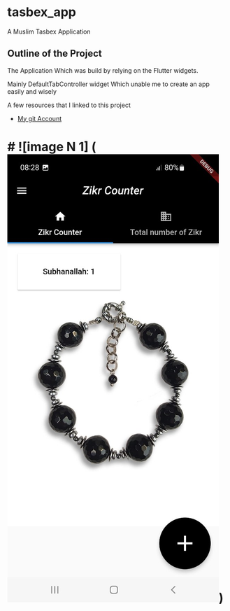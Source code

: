 # tasbex_app

A Muslim Tasbex Application

## Outline of the Project

The Application Which was build by relying on the Flutter widgets.

Mainly DefaultTabController widget Which unable me to create an app easily and wisely

A few resources that I linked to this project

- [My git Account](https://github.com/IslamShamurov)
#  # ![image N 1] (![img.png](img.png))


